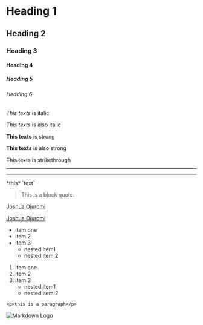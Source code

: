 <!-- Headings -->
# Heading 1
## Heading 2
### Heading 3
#### Heading 4
##### Heading 5
###### Heading 6

<!-- Italics -->
*This texts* is italic

_This texts_ is also italic

<!-- Strong -->
**This texts** is strong

__This texts__ is also strong

<!-- Strikethrough -->
~~This texts~~ is strikethrough

<!-- Horizontal rule -->

---
___
<!-- escape special characters -->

\*this\* \`text\`

<!-- Blockquotes -->

> This is a block quote.

<!-- Links -->
[Joshua Ojuromi](https://joshuaojuromi.glitch.me)

[Joshua Ojuromi](https://joshuaojuromi.glitch.me "Joshua Ojuromi")

<!-- UL -->
* item one
* item 2
* item 3
    * nested item1
    * nested item 2

<!-- OL -->
1. item one
1. item 2
1. item 3
    * nested item1
    * nested item 2

<!-- inline code block -->
`<p>this is a paragraph</p>`

<!-- Images -->
![Markdown Logo](https://markdown-here.com/img/icon256.png)
 
 